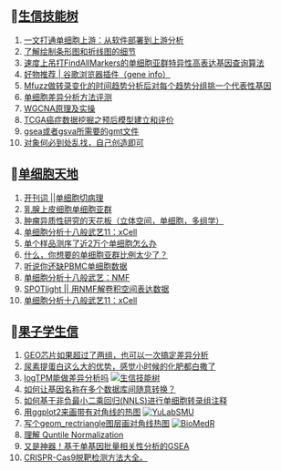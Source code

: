 ## 📝[生信技能树](https://github.com/ixxmu/mp_duty/issues?q=label%3A%E7%94%9F%E4%BF%A1%E6%8A%80%E8%83%BD%E6%A0%91+is%3Aclosed)
<!-- 1issueTable -->

1. [一文打通单细胞上游：从软件部署到上游分析](https://github.com/ixxmu/mp_duty/issues/2169) 
2. [了解绘制条形图和折线图的细节](https://github.com/ixxmu/mp_duty/issues/2166) 
3. [速度上吊打FindAllMarkers的单细胞亚群特异性高表达基因查询算法](https://github.com/ixxmu/mp_duty/issues/2161) 
4. [好物推荐 | 谷歌浏览器插件（gene info）](https://github.com/ixxmu/mp_duty/issues/2160) 
5. [Mfuzz做转录变化的时间趋势分析后对每个趋势分组挑一个代表性基因](https://github.com/ixxmu/mp_duty/issues/2159) 
6. [单细胞差异分析方法评测](https://github.com/ixxmu/mp_duty/issues/2158) 
7. [WGCNA原理及实操](https://github.com/ixxmu/mp_duty/issues/2153) 
8. [TCGA癌症数据挖掘之预后模型建立和评价](https://github.com/ixxmu/mp_duty/issues/2141) 
9. [gsea或者gsva所需要的gmt文件](https://github.com/ixxmu/mp_duty/issues/2140) 
10. [对象何必到处乱找，自己创造即可](https://github.com/ixxmu/mp_duty/issues/2137) 
<!-- 1issueTable -->
## 📝[单细胞天地](https://github.com/ixxmu/mp_duty/issues?q=label%3A%E5%8D%95%E7%BB%86%E8%83%9E%E5%A4%A9%E5%9C%B0+is%3Aclosed)
<!-- 2issueTable -->

1. [开刊词 ||单细胞切病理](https://github.com/ixxmu/mp_duty/issues/2156) 
2. [乳腺上皮细胞单细胞亚群](https://github.com/ixxmu/mp_duty/issues/2113) 
3. [肿瘤异质性研究的天花板（立体空间，单细胞，多组学）](https://github.com/ixxmu/mp_duty/issues/2110) 
4. [单细胞分析十八般武艺11：xCell](https://github.com/ixxmu/mp_duty/issues/2025) 
5. [单个样品测序了近2万个单细胞怎么办](https://github.com/ixxmu/mp_duty/issues/1993) 
6. [什么，你想要的单细胞亚群比例太少了？](https://github.com/ixxmu/mp_duty/issues/1992) 
7. [听说你还缺PBMC单细胞数据](https://github.com/ixxmu/mp_duty/issues/1977) 
8. [单细胞分析十八般武艺：NMF](https://github.com/ixxmu/mp_duty/issues/1967) 
9. [SPOTlight || 用NMF解卷积空间表达数据](https://github.com/ixxmu/mp_duty/issues/1960) 
10. [单细胞分析十八般武艺11：xCell](https://github.com/ixxmu/mp_duty/issues/1959) 
<!-- 2issueTable -->

## 📝[果子学生信](https://github.com/ixxmu/mp_duty/issues?q=label%3A%E6%9E%9C%E5%AD%90%E5%AD%A6%E7%94%9F%E4%BF%A1+is%3Aclosed)
<!-- 3issueTable -->

1. [GEO芯片如果超过了两组，也可以一次搞定差异分析](https://github.com/ixxmu/mp_duty/issues/2138) 
2. [尿素提蛋白这么大的优势，感觉小时候的化肥都白撒了](https://github.com/ixxmu/mp_duty/issues/2109) 
3. [logTPM能做差异分析吗](https://github.com/ixxmu/mp_duty/issues/2102) [![生信技能树](https://img.shields.io/github/labels/ixxmu/mp_duty/生信技能树)](https://github.com/ixxmu/mp_duty/labels/生信技能树)
4. [如何让基因名称在多个数据库间随意转换？](https://github.com/ixxmu/mp_duty/issues/2080) 
5. [如何基于非负最小二乘回归(NNLS)进行单细胞转录组注释](https://github.com/ixxmu/mp_duty/issues/2076) 
6. [用ggplot2来画带有对角线的热图](https://github.com/ixxmu/mp_duty/issues/2035) [![YuLabSMU](https://img.shields.io/github/labels/ixxmu/mp_duty/YuLabSMU)](https://github.com/ixxmu/mp_duty/labels/YuLabSMU)
7. [写个geom_rectriangle图层画对角线热图](https://github.com/ixxmu/mp_duty/issues/2034) [![BioMedR](https://img.shields.io/github/labels/ixxmu/mp_duty/BioMedR)](https://github.com/ixxmu/mp_duty/labels/BioMedR)
8. [理解 Quntile Normalization](https://github.com/ixxmu/mp_duty/issues/1885) 
9. [又是神器！基于单基因批量相关性分析的GSEA](https://github.com/ixxmu/mp_duty/issues/1829) 
10. [CRISPR-Cas9脱靶检测方法大全。](https://github.com/ixxmu/mp_duty/issues/1377) 
<!-- 3issueTable -->
